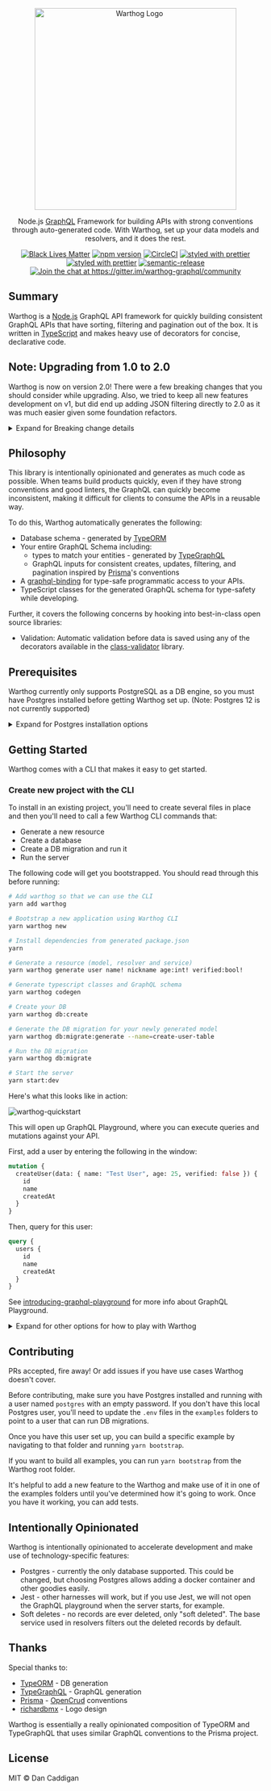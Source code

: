 <p align="center">
  <a href="http://warthog.dev/"><img src="./img/warthog-logo.png" width="400" alt="Warthog Logo"></a>
</p>

 <p align="center">
   Node.js <a href="https://graphql.org" target="_blank">GraphQL</a> Framework for building APIs with strong conventions through auto-generated code.  With Warthog, set up your data models and resolvers, and it does the rest.
</p>

<p align="center">
  <a href="https://blacklivesmatter.com/"><img src="https://img.shields.io/badge/branch-main-fce21b?labelColor=black" alt="Black Lives Matter"/></a>
  <a href="https://www.npmjs.org/package/warthog"><img src="https://img.shields.io/npm/v/warthog.svg" alt="npm version"></a>
  <a href="https://circleci.com/gh/goldcaddy77/warthog/tree/main"><img src="https://circleci.com/gh/goldcaddy77/warthog/tree/main.svg?style=shield" alt="CircleCI"></a>
  <a href="https://codecov.io/gh/goldcaddy77/warthog"><img src="https://codecov.io/gh/goldcaddy77/warthog/branch/master/graph/badge.svg" alt="styled with prettier"></a>
  <a href="#badge"><img src="https://img.shields.io/badge/styled_with-prettier-ff69b4.svg" alt="styled with prettier"></a>
  <a href="https://github.com/semantic-release/semantic-release"><img src="https://img.shields.io/badge/%20%20%F0%9F%93%A6%F0%9F%9A%80-semantic--release-e10079.svg" alt="semantic-release"></a>
  <a href="https://gitter.im/warthog-graphql/community?utm_source=badge&amp;utm_medium=badge&amp;utm_campaign=pr-badge&amp;utm_content=badge"><img src="https://badges.gitter.im/warthog-graphql/community.svg" alt="Join the chat at https://gitter.im/warthog-graphql/community"></a>
</p>

## Summary

Warthog is a [Node.js](http://nodejs.org) GraphQL API framework for quickly building consistent GraphQL APIs that have sorting, filtering and pagination out of the box. It is written in [TypeScript](http://www.typescriptlang.org) and makes heavy use of decorators for concise, declarative code.

## Note: Upgrading from 1.0 to 2.0

Warthog is now on version 2.0! There were a few breaking changes that you should consider while upgrading. Also, we tried to keep all new features development on v1, but did end up adding JSON filtering directly to 2.0 as it was much easier given some foundation refactors.

<details>
<summary>Expand for Breaking change details</summary>
<p>

### More specific scalars

A few fields have been updated to use more specific GraphQL scalars:

- ID fields: previously these were represented by type `String`. Dates now use type `ID`
- Date fields: previously these were represented by type `String`. Dates now use type `DateTime`

Since your GraphQL schema has changed and so have the associated TypeScript types in `classes.ts`, there might be changes in your server code and even perhaps some associated client code if you use these generated classes in your client code.

### `mockDBConnection` has been removed

The old codegen pipeline used TypeORM's metadata in order to generate the GraphQL schema since Warthog didn't also capture this metadata. Warthog now captures the necessary metadata, so we no longer need to lean on TypeORM and therefore we don't need the `mockDBConnection` we previously used during codegen. Searching your codebase for `mockDBConnection` and `WARTHOG_MOCK_DATABASE`/`MOCK_DATABASE` should do it. If you've been using the Warthog CLI for codegen, you shouldn't have anything to do here.

### Project Dependencies Updated

Staying on the latest versions of libraries is good for security, performance and new features. We've bumped to the latest stable versions of each of Warthog's dependencies. This might require some changes to your package.json.

### Troubleshooting

#### Cannot get connection "default" from the connection manager

If you get an error like:

```txt
Cannot get connection "default" from the connection manager. Make sure you have created such connection. Also make sure you have called useContainer(Container) in your application before you established a connection and importing any entity.
```

It could be caused by 2 things:

##### Remove explicit `Container` injection

In V1 of Warthog, the README suggested that you should explicitly create your DI containers and pass them into your `App` instance like so:

```typescript
import { Container } from 'typedi'; // REMOVE this
import { useContainer } from 'typeorm'; // REMOVE this

import { App } from 'warthog';

async function run() {
  useContainer(Container); // REMOVE this

  const app = new App({ container: Container }); // REMOVE the container option here
  await app.start();
}
```

In V2, it is recommended that you no longer do this unless you explicitly need access to the Container.

##### Remove references to Warthog's dependencies

It can sometimes cause problems to explicitly require Warthog's depdendencies (ie `type-graphql`, `typedi`, `typeorm` and `typeorm-typedi-extensions`). In future versions, remove these explicit dependencies from `package.json`:

```txt
- "type-graphql": "...",
- "typedi": "...",
- "typeorm": "...",
- "typeorm-typedi-extensions": "...",
```

</p>
</details>

## Philosophy

This library is intentionally opinionated and generates as much code as possible. When teams build products quickly, even if they have strong conventions and good linters, the GraphQL can quickly become inconsistent, making it difficult for clients to consume the APIs in a reusable way.

To do this, Warthog automatically generates the following:

- Database schema - generated by [TypeORM](https://github.com/typeorm/typeorm)
- Your entire GraphQL Schema including:
  - types to match your entities - generated by [TypeGraphQL](https://github.com/19majkel94/type-graphql)
  - GraphQL inputs for consistent creates, updates, filtering, and pagination
    inspired by [Prisma](https://github.com/prisma/prisma)'s conventions
- A [graphql-binding](https://github.com/graphql-binding/graphql-binding) for
  type-safe programmatic access to your APIs.
- TypeScript classes for the generated GraphQL schema for type-safety while developing.

Further, it covers the following concerns by hooking into best-in-class open source libraries:

- Validation: Automatic validation before data is saved using any of the decorators available in the [class-validator](https://github.com/typestack/class-validator#validation-decorators) library.

## Prerequisites

Warthog currently only supports PostgreSQL as a DB engine, so you must have Postgres installed before getting Warthog set up. (Note: Postgres 12 is not currently supported)

<details>
<summary>Expand for Postgres installation options</summary>
<p>

### Homebrew (OSX)

If you're on OSX and have [homebrew](http://brew.sh/) and [homebrew-cask](https://github.com/caskroom/homebrew-cask) installed, you can simply run:

```bash
brew cask install postgres
```

Or you can install Homebrew's official version:

```bash
brew install postgresql
`brew --prefix`/opt/postgres/bin/createuser -s postgres
```

### Postgres.app (OSX)

Otherwise, you can install [Postgres.app](https://postgresapp.com/) manually.

### Docker

See the [warthog-starter](https://github.com/goldcaddy77/warthog-starter/pull/6/files) project for how to use Docker to run Postgres.

</p>
</details>

## Getting Started

Warthog comes with a CLI that makes it easy to get started.

### Create new project with the CLI

To install in an existing project, you'll need to create several files in place and then you'll need to call a few Warthog CLI commands that:

- Generate a new resource
- Create a database
- Create a DB migration and run it
- Run the server

The following code will get you bootstrapped. You should read through this before running:

```bash
# Add warthog so that we can use the CLI
yarn add warthog

# Bootstrap a new application using Warthog CLI
yarn warthog new

# Install dependencies from generated package.json
yarn

# Generate a resource (model, resolver and service)
yarn warthog generate user name! nickname age:int! verified:bool!

# Generate typescript classes and GraphQL schema
yarn warthog codegen

# Create your DB
yarn warthog db:create

# Generate the DB migration for your newly generated model
yarn warthog db:migrate:generate --name=create-user-table

# Run the DB migration
yarn warthog db:migrate

# Start the server
yarn start:dev
```

Here's what this looks like in action:

![warthog-quickstart](https://user-images.githubusercontent.com/573625/69854217-8967f380-1256-11ea-8492-dee07334501d.gif)

This will open up GraphQL Playground, where you can execute queries and mutations against your API.

First, add a user by entering the following in the window:

```graphql
mutation {
  createUser(data: { name: "Test User", age: 25, verified: false }) {
    id
    name
    createdAt
  }
}
```

Then, query for this user:

```graphql
query {
  users {
    id
    name
    createdAt
  }
}
```

See [introducing-graphql-playground](https://www.prisma.io/blog/introducing-graphql-playground-f1e0a018f05d) for more info about GraphQL Playground.

<details>
<summary>Expand for other options for how to play with Warthog</summary>
<p>

### Cloning the `warthog-starter` project

Another way to start playing with Warthog is to clone the [warthog-starter](https://github.com/goldcaddy77/warthog-starter) repo. To get the starter project up and running, do the following:

```bash
git clone git@github.com:goldcaddy77/warthog-starter.git
cd warthog-starter
yarn bootstrap
WARTHOG_AUTO_OPEN_PLAYGROUND=true yarn start:dev
```

### Running the examples in the Warthog repo

You can also clone the Warthog repo and run the examples in the [examples](./examples/README.md) folder.

```bash
git clone git@github.com:goldcaddy77/warthog.git
cd warthog/examples/01-simple-model
yarn bootstrap
yarn db:seed:dev
yarn start
```

This has a simple example in place to get you started. There are also a bunch of examples in the folder for more advanced use cases.

Note that the examples in the [examples](./examples/README.md) folder use relative import paths to call into Warthog. In your projects, you won't need to set this config value as it's only set to deal with the fact that it's using the Warthog core files without consuming the package from NPM. In your projects, you can omit this as I do in [warthog-starter](https://github.com/goldcaddy77/warthog-starter).

</p>
</details>

## Contributing

PRs accepted, fire away! Or add issues if you have use cases Warthog doesn't cover.

Before contributing, make sure you have Postgres installed and running with a user named `postgres` with an empty password. If you don't have this local Postgres user, you'll need to update the `.env` files in the `examples` folders to point to a user that can run DB migrations.

Once you have this user set up, you can build a specific example by navigating to that folder and running `yarn bootstrap`.

If you want to build all examples, you can run `yarn bootstrap` from the Warthog root folder.

It's helpful to add a new feature to the Warthog and make use of it in one of the examples folders until you've determined how it's going to work. Once you have it working, you can add tests.

## Intentionally Opinionated

Warthog is intentionally opinionated to accelerate development and make use of technology-specific features:

- Postgres - currently the only database supported. This could be changed, but choosing Postgres allows adding a docker container and other goodies easily.
- Jest - other harnesses will work, but if you use Jest, we will not open the GraphQL playground when the server starts, for example.
- Soft deletes - no records are ever deleted, only "soft deleted". The base service used in resolvers filters out the deleted records by default.

## Thanks

Special thanks to:

- [TypeORM](https://github.com/typeorm/typeorm) - DB generation
- [TypeGraphQL](https://github.com/19majkel94/type-graphql) - GraphQL generation
- [Prisma](https://github.com/prisma/prisma) - [OpenCrud](https://github.com/opencrud/opencrud) conventions
- [richardbmx](https://github.com/richardbmx) - Logo design

Warthog is essentially a really opinionated composition of TypeORM and TypeGraphQL that uses similar GraphQL conventions to the Prisma project.

## License

MIT © Dan Caddigan

[1]: https://nodejs.org/api/http.html#http_server_headerstimeout
[2]: https://nodejs.org/api/http.html#http_server_keepalivetimeout
